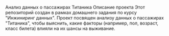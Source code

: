 Анализ данных о пассажирах Титаника Описание проекта Этот репозиторий создан в рамках домашнего задания по курсу "Инжиниринг данных". Проект посвящен анализу данных о пассажирах "Титаника", чтобы выяснить, какие факторы (например, пол, возраст, класс билета) влияли на их шансы на выживание.
